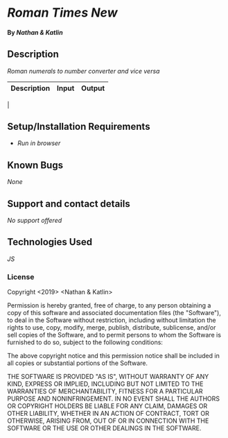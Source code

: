 # _Roman Times New_

#### By _**Nathan & Katlin**_

## Description

_Roman numerals to number converter and vice versa_

|Description|Input|Output|
|-|-|-|
|


## Setup/Installation Requirements

* _Run in browser_

## Known Bugs

_None_

## Support and contact details

_No support offered_

## Technologies Used

_JS_

### License

Copyright <2019> <Nathan & Katlin>

Permission is hereby granted, free of charge, to any person obtaining a copy of this software and associated documentation files (the "Software"), to deal in the Software without restriction, including without limitation the rights to use, copy, modify, merge, publish, distribute, sublicense, and/or sell copies of the Software, and to permit persons to whom the Software is furnished to do so, subject to the following conditions:

The above copyright notice and this permission notice shall be included in all copies or substantial portions of the Software.

THE SOFTWARE IS PROVIDED "AS IS", WITHOUT WARRANTY OF ANY KIND, EXPRESS OR IMPLIED, INCLUDING BUT NOT LIMITED TO THE WARRANTIES OF MERCHANTABILITY, FITNESS FOR A PARTICULAR PURPOSE AND NONINFRINGEMENT. IN NO EVENT SHALL THE AUTHORS OR COPYRIGHT HOLDERS BE LIABLE FOR ANY CLAIM, DAMAGES OR OTHER LIABILITY, WHETHER IN AN ACTION OF CONTRACT, TORT OR OTHERWISE, ARISING FROM, OUT OF OR IN CONNECTION WITH THE SOFTWARE OR THE USE OR OTHER DEALINGS IN THE SOFTWARE.
